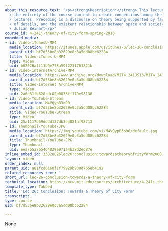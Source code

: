 ```yaml
---
about_this_resource_text: "<p><strong>Description:</strong> This lecture presents\
  \ the entirety of the course content to create connections among the previous 25\
  \ lectures. Preceding is a discourse on theory being supported by facts, the importance\
  \ of details, and the existent relationship between space and society.</p>\r\n<p><strong>Instructor:</strong>\
  \ Julian Beinart</p>"
course_id: 4-241j-theory-of-city-form-spring-2013
embedded_media:
- id: Video-iTunesU-MP4
  media_location: https://itunes.apple.com/us/itunes-u/lec-26-conclusion-towards/id726270813?i=169193348
  parent_uid: bf7d53be8b32629e0c3a5dd08bc62284
  title: Video-iTunes U-MP4
  type: Video
  uid: b62626aff11b9e778a59f223f761821b
- id: Video-InternetArchive-MP4
  media_location: http://www.archive.org/download/MIT4.241JS13/MIT4_241JS13_lec26_300k.mp4
  parent_uid: bf7d53be8b32629e0c3a5dd08bc62284
  title: Video-Internet Archive-MP4
  type: Video
  uid: 2a6e81fb620cdc02b0833ff179e98136
- id: Video-YouTube-Stream
  media_location: M4VQypB3o90
  parent_uid: bf7d53be8b32629e0c3a5dd08bc62284
  title: Video-YouTube-Stream
  type: Video
  uid: 25a1117b69dddd137db3e4081af98713
- id: Thumbnail-YouTube-JPG
  media_location: https://img.youtube.com/vi/M4VQypB3o90/default.jpg
  parent_uid: bf7d53be8b32629e0c3a5dd08bc62284
  title: Thumbnail-YouTube-JPG
  type: Thumbnail
  uid: eea7b5a765464839e971a4b38d2ed87e
inline_embed_id: 33828826lec26:conclusion:towardsatheoryofcityform20082566
layout: video
order_index: null
parent_uid: a81fcd6168f1f79929b938d765eb4192
related_resources_text: ''
short_url: lec-26-conclusion-towards-a-theory-of-city-form
technical_location: https://ocw.mit.edu/courses/architecture/4-241j-theory-of-city-form-spring-2013/video-lectures/lec-26-conclusion-towards-a-theory-of-city-form
template_type: Tabbed
title: 'Lec 26: Conclusion: Towards a Theory of City Form'
transcript: ''
type: course
uid: bf7d53be8b32629e0c3a5dd08bc62284

---
```

None